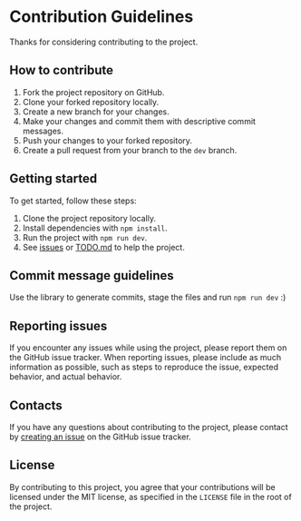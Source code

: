 # Contribution Guidelines

Thanks for considering contributing to the project.

## How to contribute

1. Fork the project repository on GitHub.
2. Clone your forked repository locally.
3. Create a new branch for your changes.
4. Make your changes and commit them with descriptive commit messages.
5. Push your changes to your forked repository.
6. Create a pull request from your branch to the `dev` branch.

## Getting started

To get started, follow these steps:

1. Clone the project repository locally.
2. Install dependencies with `npm install`.
3. Run the project with `npm run dev`.
4. See [issues](https://github.com/di-sukharev/open-commit/issues) or [TODO.md](../TODO.md) to help the project.

## Commit message guidelines

Use the library to generate commits, stage the files and run `npm run dev` :)

## Reporting issues

If you encounter any issues while using the project, please report them on the GitHub issue tracker. When reporting issues, please include as much information as possible, such as steps to reproduce the issue, expected behavior, and actual behavior.

## Contacts

If you have any questions about contributing to the project, please contact by [creating an issue](https://github.com/di-sukharev/open-commit/issues) on the GitHub issue tracker.

## License

By contributing to this project, you agree that your contributions will be licensed under the MIT license, as specified in the `LICENSE` file in the root of the project.
